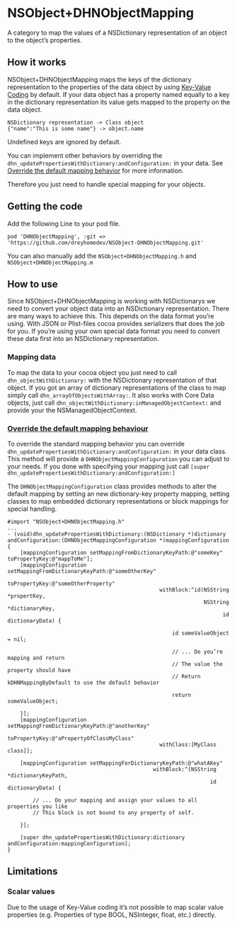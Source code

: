 # NSObject+DHNObjectMappingA category to map the values of a NSDictionary representation of an object to the object’s properties.## How it worksNSObject+DHNObjectMapping maps the keys of the dictionary representation to the properties of the data object by using [Key-Value Coding](https://developer.apple.com/library/mac/documentation/Cocoa/Conceptual/KeyValueCoding/Articles/KeyValueCoding.html) by default. If your data object has a property named equally to a key in the dictionary representation its value gets mapped to the property on the data object.```NSDictionary representation -> Class object{"name":"This is some name"} -> object.name```Undefined keys are ignored by default.You can implement other behaviors by overriding the ```dhn_updatePropertiesWithDictionary:andConfiguration:``` in your data. See [Override the default mapping behavior](#overrrideMapping) for more information.Therefore you just need to handle special mapping for your objects.## Getting the code

Add the following Line to your pod file.```pod 'DHNObjectMapping', :git => 'https://github.com/dreyhomedev/NSObject-DHNObjectMapping.git'```You can also manually add the ```NSObject+DHNObjectMapping.h``` and ```NSObject+DHNObjectMapping.m```## How to useSince NSObject+DHNObjectMapping is working with NSDictionarys we need to convert your object data into an NSDictionary representation. There are many ways to achieve this. This depends on the data format you’re using. With JSON or Plist-files cocoa provides serializers that does the job for you. If you’re using your own special data format you need to convert these data first into an NSDictionary representation.### Mapping dataTo map the data to your cocoa object you just need to call ```dhn_objectWithDictionary:``` with the NSDictionary representation of that object. If you got an array of dictionary representations of the class to map simply call ```dhn_arrayOfObjectsWithArray:```. It also works with Core Data objects, just call ```dhn_objectWithDictionary:inManagedObjectContext:``` and provide your the NSManagedObjectContext.### [Override the default mapping behaviour](id:overrrideMapping)To override the standard mapping behavior you can override ```dhn_updatePropertiesWithDictionary:andConfiguration:``` in your data class. This method will provide a ```DHNObjectMappingConfiguration``` you can adjust to your needs. If you done with specifying your mapping just call ```[super dhn_updatePropertiesWithDictionary:andConfiguration:]```The ```DHNObjectMappingConfiguration``` class provides methods to alter the default mapping by setting an new dictionary-key property mapping, setting classes to map embedded dictionary representations or block mappings for special handling.```#import "NSObject+DHNObjectMapping.h"...- (void)dhn_updatePropertiesWithDictionary:(NSDictionary *)dictionary andConfiguration:(DHNObjectMappingConfiguration *)mappingConfiguration{    [mappingConfiguration setMappingFromDictionaryKeyPath:@"someKey" toPropertyKey:@"mappToMe"];    [mappingConfiguration setMappingFromDictionaryKeyPath:@"someOtherKey"                                            toPropertyKey:@"someOtherProperty"                                                withBlock:^id(NSString *propertKey,                                                               NSString *dictionaryKey,                                                                     id dictionaryData) {                                                                                                        id someValueObject = nil;                                                                                                        // ... Do you’re mapping and return                                                    // The value the property should have                                                    // Return kDHNMappingByDefault to use the default behavior                                                                                          return someValueObject;                                                        }];    [mappingConfiguration setMappingFromDictionaryKeyPath:@"anotherKey"                                            toPropertyKey:@"aPropertyOfClassMyClass"                                                withClass:[MyClass class]];        [mappingConfiguration setMappingForDictionaryKeyPath:@"whatAKey"                                               withBlock:^(NSString *dictionaryKeyPath,                                                                 id dictionaryData) {               // ... Do your mapping and assign your values to all properties you like        // This block is not bound to any property of self.            }];    [super dhn_updatePropertiesWithDictionary:dictionary andConfiguration:mappingConfiguration];}```## Limitations### Scalar valuesDue to the usage of Key-Value coding it’s not possible to map scalar value properties (e.g. Properties of type BOOL, NSInteger, float, etc.) directly.